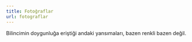 ```yaml
---
title: Fotoğraflar
url: fotograflar
---
```

Bilincimin doygunluğa eriştiği andaki yansımaları, bazen renkli bazen değil.